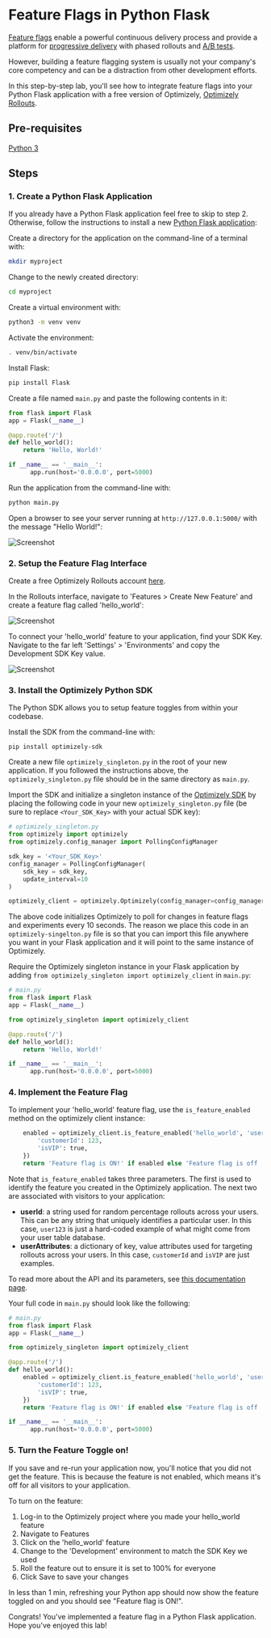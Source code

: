 # Feature Flags in Python Flask

[Feature flags](https://www.optimizely.com/optimization-glossary/feature-flags/?) enable a powerful continuous delivery process and provide a platform for [progressive delivery](https://www.optimizely.com/optimization-glossary/progressive-delivery/) with phased rollouts and [A/B tests](https://www.optimizely.com/optimization-glossary/ab-testing/).

However, building a feature flagging system is usually not your company's core competency and can be a distraction from other development efforts.

In this step-by-step lab, you'll see how to integrate feature flags into your Python Flask application with a
free version of Optimizely, [Optimizely Rollouts](https://www.optimizely.com/rollouts-signup/?utm_source=labs&utm_campaign=asa-python-flask-flags-lab).

## Pre-requisites
 [Python 3](https://www.python.org/downloads/)

## Steps

### 1. Create a Python Flask Application

If you already have a Python Flask application feel free to skip to step 2. Otherwise, follow the instructions to install a new [Python Flask application](https://flask.palletsprojects.com/en/1.1.x/installation):

Create a directory for the application on the command-line of a terminal with:
```bash
mkdir myproject
```

Change to the newly created directory:
```bash
cd myproject
```

Create a virtual environment with:
```bash
python3 -m venv venv
```

Activate the environment:
```bash
. venv/bin/activate
```

Install Flask:
```bash
pip install Flask
```

Create a file named `main.py` and paste the following contents in it:
```python
from flask import Flask
app = Flask(__name__)

@app.route('/')
def hello_world():
    return 'Hello, World!'

if __name__ == '__main__':
      app.run(host='0.0.0.0', port=5000)
```

Run the application from the command-line with:
```bash
python main.py
```

Open a browser to see your server running at `http://127.0.0.1:5000/` with the message "Hello World!":

![Screenshot](https://raw.githubusercontent.com/optimizely/labs/master/labs/feature-flags-python-flask/screenshots/app.png)


### 2. Setup the Feature Flag Interface

Create a free Optimizely Rollouts account [here](https://www.optimizely.com/rollouts-signup/?utm_source=labs&utm_campaign=asa-sinatra-flags-lab).

In the Rollouts interface, navigate to 'Features > Create New Feature' and create a feature flag called 'hello_world':

![Screenshot](https://raw.githubusercontent.com/optimizely/labs/master/labs/feature-flags-ruby-sinatra/screenshots/create-flag.gif)

To connect your 'hello_world' feature to your application, find your SDK Key. Navigate to the far left 'Settings' > 'Environments' and copy the Development SDK Key value.

![Screenshot](https://raw.githubusercontent.com/optimizely/labs/master/labs/feature-flags-ruby-sinatra/screenshots/sdk-key.gif)

### 3. Install the Optimizely Python SDK

The Python SDK allows you to setup feature toggles from within your codebase.

Install the SDK from the command-line with:

```
pip install optimizely-sdk
```

Create a new file `optimizely_singleton.py` in the root of your new application. If you followed the instructions above, the `optimizely_singleton.py` file should be in the same directory as `main.py`.

Import the SDK and initialize a singleton instance of the [Optimizely SDK](https://github.com/optimizely/python-sdk) by placing the following code in your new `optimizely_singleton.py` file (be sure to replace `<Your_SDK_Key>` with your actual SDK key):

```python
# optimizely_singleton.py
from optimizely import optimizely
from optimizely.config_manager import PollingConfigManager

sdk_key = '<Your_SDK_Key>'
config_manager = PollingConfigManager(
    sdk_key = sdk_key,
    update_interval=10
)

optimizely_client = optimizely.Optimizely(config_manager=config_manager)
```

The above code initializes Optimizely to poll for changes in feature flags and experiments every 10 seconds. The reason
we place this code in an `optimizely-singelton.py` file is so that you can import this file anywhere you want in your
Flask application and it will point to the same instance of Optimizely.

Require the Optimizely singleton instance in your Flask application by adding `from optimizely_singleton import optimizely_client` in `main.py`:

```python
# main.py
from flask import Flask
app = Flask(__name__)

from optimizely_singleton import optimizely_client

@app.route('/')
def hello_world():
    return 'Hello, World!'

if __name__ == '__main__':
      app.run(host='0.0.0.0', port=5000)
```

### 4. Implement the Feature Flag

To implement your 'hello_world' feature flag, use the `is_feature_enabled` method on the optimizely client instance:

```python
    enabled = optimizely_client.is_feature_enabled('hello_world', 'user123', {
        'customerId': 123,
        'isVIP': true,
    })
    return 'Feature flag is ON!' if enabled else 'Feature flag is off ... :('
```

Note that `is_feature_enabled` takes three parameters. The first is used to identify the feature you created in the Optimizely application. The next two are associated with visitors to your application:

* **userId**: a string used for random percentage rollouts across your users. This can be any string that uniquely identifies a particular user. In this case, `user123` is just a hard-coded example of what might come from your user table database.
* **userAttributes**: a dictionary of key, value attributes used for targeting rollouts across your users. In this case,
  `customerId` and `isVIP` are just examples.

To read more about the API and its parameters, see [this documentation page](https://docs.developers.optimizely.com/full-stack/docs/is-feature-enabled-python#section-parameters).

Your full code in `main.py` should look like the following:

```python
# main.py
from flask import Flask
app = Flask(__name__)

from optimizely_singleton import optimizely_client

@app.route('/')
def hello_world():
    enabled = optimizely_client.is_feature_enabled('hello_world', 'user123', {
        'customerId': 123,
        'isVIP': true,
    })
    return 'Feature flag is ON!' if enabled else 'Feature flag is off ... :('

if __name__ == '__main__':
      app.run(host='0.0.0.0', port=5000)

```

### 5. Turn the Feature Toggle on!

If you save and re-run your application now, you'll notice that you did not get the feature. This is because the feature is not enabled, which means it's off for all visitors to your application.

To turn on the feature:
1. Log-in to the Optimizely project where you made your hello_world feature
2. Navigate to Features
3. Click on the 'hello_world' feature
4. Change to the 'Development' environment to match the SDK Key we used
5. Roll the feature out to ensure it is set to 100% for everyone
6. Click Save to save your changes

In less than 1 min, refreshing your Python app should now show the feature toggled on and you should see "Feature flag is ON!".

Congrats! You've implemented a feature flag in a Python Flask application. Hope you've enjoyed this lab!

